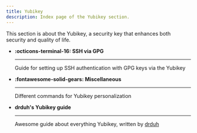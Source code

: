 ```yaml
---
title: Yubikey
description: Index page of the Yubikey section.
---
```


This section is about the Yubikey, a security key that enhances both security and quality of life. 

<div class="grid cards" markdown>

-   **:octicons-terminal-16: SSH via GPG**
    
    ---

    Guide for setting up SSH authentication with GPG keys via the Yubikey

-   **:fontawesome-solid-gears: Miscellaneous**

    ---

    Different commands for Yubikey personalization

-   **drduh's Yubikey guide**
    
    ---

    Awesome guide about everything Yubikey, written by [drduh](https://github.com/drduh)
